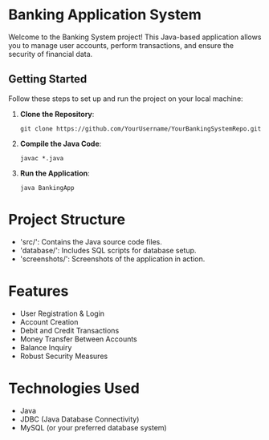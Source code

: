 # Banking Application System 

Welcome to the Banking System project! This Java-based application allows you to manage user accounts, perform transactions, and ensure the security of financial data.

##  Getting Started

Follow these steps to set up and run the project on your local machine:

1. **Clone the Repository**: 
   ```shell
   git clone https://github.com/YourUsername/YourBankingSystemRepo.git
2. **Compile the Java Code**:

   ```shell
   javac *.java
3. **Run the Application**:

   ```shell
   java BankingApp

#  Project Structure
- 'src/': Contains the Java source code files.
- 'database/': Includes SQL scripts for database setup.
- 'screenshots/': Screenshots of the application in action.

#  Features
- User Registration & Login
- Account Creation
- Debit and Credit Transactions
- Money Transfer Between Accounts
- Balance Inquiry
- Robust Security Measures

#  Technologies Used
- Java
- JDBC (Java Database Connectivity)
- MySQL (or your preferred database system)
